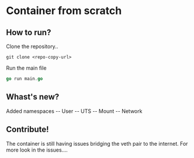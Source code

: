 # Container from scratch
## How to run?
Clone the repository..
```
git clone <repo-copy-url>
```
Run the main file
```go
go run main.go
```
## Whast's new?
Added namespaces
-- User
-- UTS
-- Mount
-- Network

## Contribute!
The container is still having issues bridging the veth pair to the internet.
For more look in the issues....
